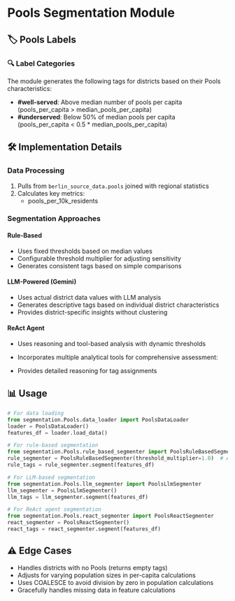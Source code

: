 # Pools Segmentation Module

## 🏷️ Pools Labels
### 🔍 Label Categories
The module generates the following tags for districts based on their Pools characteristics:

- **#well-served**: Above median number of pools per capita (pools_per_capita > median_pools_per_capita)
- **#underserved**: Below 50% of median pools per capita (pools_per_capita < 0.5 * median_pools_per_capita)

## 🛠 Implementation Details
### Data Processing
1. Pulls from `berlin_source_data.pools` joined with regional statistics
2. Calculates key metrics:
      - pools_per_10k_residents

### Segmentation Approaches
#### Rule-Based
- Uses fixed thresholds based on median values
- Configurable threshold multiplier for adjusting sensitivity
- Generates consistent tags based on simple comparisons

#### LLM-Powered (Gemini)
- Uses actual district data values with LLM analysis
- Generates descriptive tags based on individual district characteristics
- Provides district-specific insights without clustering

#### ReAct Agent
- Uses reasoning and tool-based analysis with dynamic thresholds
- Incorporates multiple analytical tools for comprehensive assessment:
  
- Provides detailed reasoning for tag assignments

## 📊 Usage
```python
# For data loading
from segmentation.Pools.data_loader import PoolsDataLoader
loader = PoolsDataLoader()
features_df = loader.load_data()

# For rule-based segmentation
from segmentation.Pools.rule_based_segmenter import PoolsRuleBasedSegmenter
rule_segmenter = PoolsRuleBasedSegmenter(threshold_multiplier=1.0)  # Adjust sensitivity
rule_tags = rule_segmenter.segment(features_df)

# For LLM-based segmentation
from segmentation.Pools.llm_segmenter import PoolsLlmSegmenter
llm_segmenter = PoolsLlmSegmenter()
llm_tags = llm_segmenter.segment(features_df)

# For ReAct agent segmentation
from segmentation.Pools.react_segmenter import PoolsReactSegmenter
react_segmenter = PoolsReactSegmenter()
react_tags = react_segmenter.segment(features_df)
```

## ⚠️ Edge Cases
- Handles districts with no Pools (returns empty tags)
- Adjusts for varying population sizes in per-capita calculations
- Uses COALESCE to avoid division by zero in population calculations
- Gracefully handles missing data in feature calculations
